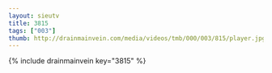 ```yaml
--- 
layout: sieutv
title: 3815
tags: ["003"]
thumb: http://drainmainvein.com/media/videos/tmb/000/003/815/player.jpg
---
```

{% include drainmainvein key="3815" %} 
